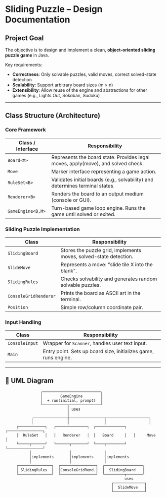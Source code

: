 # Sliding Puzzle – Design Documentation

## Project Goal

The objective is to design and implement a clean, **object-oriented sliding puzzle game** in Java.

Key requirements:
- **Correctness**: Only solvable puzzles, valid moves, correct solved-state detection
- **Scalability**: Support arbitrary board sizes (m × n)
- **Extensibility**: Allow reuse of the engine and abstractions for other games (e.g., Lights Out, Sokoban, Sudoku)

---

## Class Structure (Architecture)

### Core Framework

| Class / Interface | Responsibility |
|-------------------|----------------|
| `Board<M>`        | Represents the board state. Provides legal moves, apply(move), and solved check. |
| `Move`            | Marker interface representing a game action. |
| `RuleSet<B>`      | Validates initial boards (e.g., solvability) and determines terminal states. |
| `Renderer<B>`     | Renders the board to an output medium (console or GUI). |
| `GameEngine<B,M>` | Turn-based game loop engine. Runs the game until solved or exited. |

### Sliding Puzzle Implementation

| Class             | Responsibility |
|-------------------|----------------|
| `SlidingBoard`    | Stores the puzzle grid, implements moves, solved-state detection. |
| `SlideMove`       | Represents a move: "slide tile X into the blank". |
| `SlidingRules`    | Checks solvability and generates random solvable puzzles. |
| `ConsoleGridRenderer` | Prints the board as ASCII art in the terminal. |
| `Position`        | Simple row/column coordinate pair. |

### Input Handling

| Class             | Responsibility |
|-------------------|----------------|
| `ConsoleInput`    | Wrapper for `Scanner`, handles user text input. |
| `Main`            | Entry point. Sets up board size, initializes game, runs engine. |

---

## 🧩 UML Diagram

```text
                ┌──────────────────────────┐
                │        GameEngine        │
                │  + run(initial, prompt)  │
                └───────────┬──────────────┘
                            │ uses
                            │
            ┌───────────────┼────────────────┬───────────────────┐
            │               │                │                   │
     ┌────────────┐   ┌──────────────┐  ┌─────────────┐   ┌────────────────┐
     │  RuleSet   │   │   Renderer   │  │   Board     │   │     Move       │
     └─────┬──────┘   └──────┬───────┘  └────┬────────┘   └────────────────┘
           │                 │               │
           │implements       │implements     │implements
           │                 │               │
     ┌───────────────┐  ┌────────────────┐  ┌─────────────────┐
     │ SlidingRules  │  │ConsoleGridRend.│  │  SlidingBoard   │
     └───────────────┘  └────────────────┘  └─────────┬───────┘
                                                      uses
                                                ┌──────────────┐
                                                │  SlideMove   │
                                                └──────────────┘
```